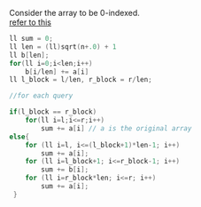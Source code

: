 Consider the array to be 0-indexed.  
[refer to this](https://cp-algorithms.com/data_structures/sqrt_decomposition.html)
```cpp
ll sum = 0;
ll len = (ll)sqrt(n+.0) + 1
ll b[len];
for(ll i=0;i<len;i++)
    b[i/len] += a[i]
ll l_block = l/len, r_block = r/len;

//for each query

if(l_block == r_block)
    for(ll i=l;i<=r;i++)
        sum += a[i] // a is the original array   
else{
    for (ll i=l, i<=(l_block+1)*len-1; i++)
        sum += a[i];
    for (ll i=l_block+1; i<=r_block-1; i++)
        sum += b[i];
    for (ll i=r_block*len; i<=r; i++)
        sum += a[i];
 }
```
